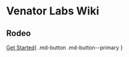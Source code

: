 # Venator Labs Wiki

## Rodeo

[Get Started](/rodeo/what-is-rodeo){ .md-button .md-button--primary }